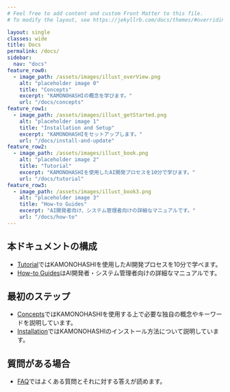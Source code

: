 ```yaml
---
# Feel free to add content and custom Front Matter to this file.
# To modify the layout, see https://jekyllrb.com/docs/themes/#overriding-theme-defaults

layout: single
classes: wide
title: Docs
permalink: /docs/
sidebar:
  nav: "docs"
feature_row0:
  - image_path: /assets/images/illust_overView.png
    alt: "placeholder image 0"
    title: "Concepts"
    excerpt: "KAMONOHASHIの概念を学びます。"
    url: "/docs/concepts"
feature_row1:
  - image_path: /assets/images/illust_getStarted.png
    alt: "placeholder image 1"
    title: "Installation and Setup"
    excerpt: "KAMONOHASHIをセットアップします。"
    url: "/docs/install-and-update"
feature_row2:
  - image_path: /assets/images/illust_book.png
    alt: "placeholder image 2"
    title: "Tutorial"
    excerpt: "KAMONOHASHIを使用したAI開発プロセスを10分で学びます。"
    url: "/docs/tutorial"  
feature_row3:
  - image_path: /assets/images/illust_book3.png
    alt: "placeholder image 3"
    title: "How-to Guides"
    excerpt: "AI開発者向け、システム管理者向けの詳細なマニュアルです。"
    url: "/docs/how-to"
---
```

## 本ドキュメントの構成
 - <a href="/docs/tutorial">Tutorial</a>ではKAMONOHASHIを使用したAI開発プロセスを10分で学べます。
 - <a href="/docs/how-to">How-to Guides</a>はAI開発者・システム管理者向けの詳細なマニュアルです。

## 最初のステップ
 -  <a href="/docs/concepts">Concepts</a>ではKAMONOHASHIを使用する上で必要な独自の概念やキーワードを説明しています。
 - <a href="/docs/install-and-update">Installation</a>ではKAMONOHASHIのインストール方法について説明しています。

## 質問がある場合
 -  <a href="/docs/faq">FAQ</a>ではよくある質問とそれに対する答えが読めます。